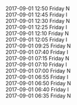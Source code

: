 2017-09-01 12:50 Friday  N  
2017-09-01 12:45 Friday  I  
2017-09-01 12:30 Friday  N  
2017-09-01 12:25 Friday  I  
2017-09-01 12:10 Friday  N  
2017-09-01 12:05 Friday  I  
2017-09-01 09:25 Friday  N  
2017-09-01 07:40 Friday  I  
2017-09-01 07:15 Friday  N  
2017-09-01 07:10 Friday  I  
2017-09-01 07:00 Friday  N  
2017-09-01 06:55 Friday  I  
2017-09-01 06:50 Friday  N  
2017-09-01 06:40 Friday  I  
2017-09-01 06:35 Friday  N  

